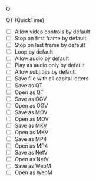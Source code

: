 Q

QT (QuickTime)

- [ ] Allow video controls by default
- [ ] Stop on first frame by default
- [ ] Stop on last frame by default
- [ ] Loop by default
- [ ] Allow audio by default
- [ ] Play as audio only by default
- [ ] Allow subtitles by default
- [ ] Save file with all capital letters
- [ ] Save as QT
- [ ] Open as QT
- [ ] Save as OGV
- [ ] Open as OGV
- [ ] Save as MOV
- [ ] Open as MOV
- [ ] Save as MKV
- [ ] Open as MKV
- [ ] Save as MP4
- [ ] Open as MP4
- [ ] Save as NetV
- [ ] Open as NetV
- [ ] Save as WebM
- [ ] Open as WebM
